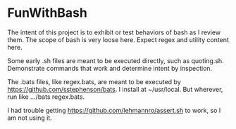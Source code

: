 # FunWithBash

The intent of this project is to exhibit or test behaviors of bash as I review them. The scope of bash is very loose here. Expect regex and utility content here.

Some early .sh files are meant to be executed directly, such as quoting.sh. Demonstrate commands that work and determine intent by inspection.

The .bats files, like regex.bats, are meant to be executed by https://github.com/sstephenson/bats. I install at ~/usr/local. But wherever, run like .../bats regex.bats.

I had trouble getting https://github.com/lehmannro/assert.sh to work, so I am not using it.
